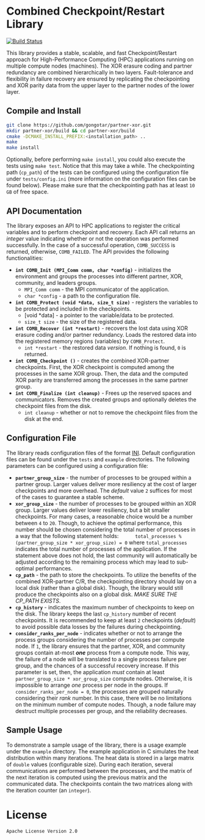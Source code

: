# Combined Checkpoint/Restart Library

[![Build Status](https://travis-ci.org/joemccann/dillinger.svg?branch=master)](https://travis-ci.org/joemccann/dillinger)

This library provides a stable, scalable, and fast Checkpoint/Restart approach for High-Performance Computing (HPC) applications running on multiple compute nodes (machines). The XOR erasure coding and partner redundancy are combined hierarchically in two layers. Fault-tolerance and flexibility in failure recovery are ensured by replicating the checkpointing and XOR parity data from the upper layer to the partner nodes of the lower layer.

## Compile and Install
```sh
git clone https://github.com/gongotar/partner-xor.git
mkdir partner-xor/build && cd partner-xor/build 
cmake -DCMAKE_INSTALL_PREFIX:<installation_path> ..
make
make install
```
Optionally, before performing `make install`, you could also execute the tests using `make test`. Notice that this may take a while. The checkpointing path (`cp_path`) of the tests can be configured using the configuration file under `tests/config.ini` (more information on the configuration files can be found below). Please make sure that the checkpointing path has at least `10 GB` of free space.

## API Documentation

The library exposes an API to HPC applications to register the critical variables and to perform checkpoint and recovery. Each API call returns an _integer_ value indicating whether or not the operation was performed successfully. In the case of a successful operation, `COMB_SUCCESS` is returned, otherwise, `COMB_FAILED`. The API provides the following functionalities:
* **```int COMB_Init (MPI_Comm comm, char *config)```** - initializes the environment and groups the processes into different partner, XOR, community, and leaders groups.
    * ```MPI_Comm comm``` - the MPI communicator of the application.
    * ```char *config``` - a path to the configuration file.
* **```int COMB_Protect (void *data, size_t size)```** - registers the variables to be protected and included in the checkpoints.
    * [void *data] - a pointer to the variable/data to be protected.
    * ```size_t size``` - the size of the registered data.
* **```int COMB_Recover (int *restart)```** - recovers the lost data using XOR erasure coding and/or partner redundancy. Loads the restored data into the registered memory regions (variables) by ```COMB_Protect```.
    * ```int *restart``` - the restored data _version_. If nothing is found, `0` is returned.
* **```int COMB_Checkpoint ()```** - creates the combined XOR-partner checkpoints. First, the XOR checkpoint is computed among the processes in the same XOR group. Then, the data and the computed XOR parity are transferred among the processes in the same partner group.
* **```int COMB_Finalize (int cleanup)```** - Frees up the reserved spaces and communicators. Removes the created groups and optionally deletes the checkpoint files from the disk.
    * ```int cleanup``` - whether or not to remove the checkpoint files from the disk at the end.

## Configuration File

The library reads configuration files of the format [INI](http://www.nongnu.org/chmspec/latest/INI.html). Default configuration files can be found under the `tests` and `example` directories. The following parameters can be configured using a configuration file:
* **```partner_group_size```** - the number of processes to be grouped within a partner group. Larger values deliver more resiliency at the cost of larger checkpoints and more overhead. The _default_ value `2` suffices for most of the cases to guarantee a stable scheme.
* **```xor_group_size```** - the number of processes to be grouped within an XOR group. Larger values deliver lower resiliency, but a bit smaller checkpoints. For many cases, a reasonable choice would be a number between `4` to `20`. Though, to achieve the optimal performance, this number should be chosen considering the total number of processes in a way that the following statement holds:
&nbsp;&nbsp;&nbsp;&nbsp;&nbsp;&nbsp;&nbsp;&nbsp;&nbsp;&nbsp;```total_processes % (partner_group_size * xor_group_size) = 0```
where ```total_processes``` indicates the total number of processes of the application. If the statement above does not hold, the last community will automatically be adjusted according to the remaining process which may lead to sub-optimal performances.
* **```cp_path```** - the path to store the checkpoints. To utilize the benefits of the combined XOR-partner C/R, the checkpointing directory should lay on a local disk (rather than a global disk). Though, the library would still produce the checkpoints also on a global disk. _MAKE SURE THE CP_PATH EXISTS_.
* **```cp_history```** - indicates the maximum number of checkpoints to keep on the disk. The library keeps the last ```cp_history``` number of recent checkpoints. It is recommended to keep at least `2` checkpoints (_default_) to avoid possible data losses by the failures during checkpointing.
* **```consider_ranks_per_node```** - indicates whether or not to arrange the process groups considering the number of processes per compute node. If `1`, the library ensures that the partner, XOR, and community groups contain at-most _**one**_ process from a compute node. This way, the failure of a node will be translated to a single process failure per group, and the chances of a successful recovery increase. If this parameter is set, then, the application _must_ contain at least `partner_group_size * xor_group_size` compute nodes. Otherwise, it is impossible to arrange _one_ process per node in the groups. If `consider_ranks_per_node = 0`, the processes are grouped naturally considering their _rank_ number. In this case, there will be no limitations on the minimum number of compute nodes. Though, a node failure may destruct multiple processes per group, and the reliability decreases.

## Sample Usage

To demonstrate a sample usage of the library, there is a usage example under the `example` directory. The example application in C simulates the heat distribution within many iterations. The heat data is stored in a large matrix of `double` values (configurable size). During each iteration, several communications are performed between the processes, and the matrix of the next iteration is computed using the previous matrix and the communicated data. The checkpoints contain the two matrices along with the iteration counter (an `integer`).

# License
    Apache License Version 2.0
